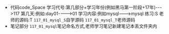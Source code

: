 - 代码code_Space
学习代号:第几部分+学习年份(例如黑马第一阶段+17年)--->117
第几天:例如:day01---->01
学习内容:例如mysql--->mysql
练习:S
老师的源码:T
`117_01_mysql_S`自学源码
`117_01_mysql_T`老师源码
- 笔记部分
`117_01_mysql`笔记命名方式,老师学习笔记新建笔记本丢文件夹内